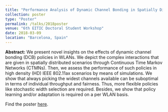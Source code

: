 ```yaml
---
title: "Performance Analysis of Dynamic Channel Bonding in Spatially Distributed High Density WLANs"
collection: poster
type: "Poster"
permalink: /talks/2018poster
venue: "6th EITIC Doctoral Student Workshop"
date: 2018-03-09
location: "Barcelona, Spain"
---
```


**Abstract:** We present novel insights on the effects of dynamic channel bonding (DCB) policies in WLANs. We depict the complex interactions that are given in spatially distributed scenarios through Continuous Time Markov Networks (CTMNs). Then, we assess the performance of such policies in high density (HD) IEEE 802.11ax scenarios by means of simulations. We show that always picking the widest channels available can be suboptimal in terms of individual throughput and fairness. Thus, more flexible policies like stochastic width selection are required. Besides, we show that policy learning and/or adaptation is required on a per WLAN basis.

Find the poster [here](https://github.com/sergiobarra/data_repos/blob/master/posters/poster_doctoral_student_workshop2018_sergio_barrachina.pdf).
